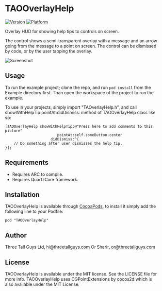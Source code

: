 # TAOOverlayHelp

[![Version](http://cocoapod-badges.herokuapp.com/v/TAOOverlayHelp/badge.png)](http://cocoadocs.org/docsets/TAOOverlayHelp)
[![Platform](http://cocoapod-badges.herokuapp.com/p/TAOOverlayHelp/badge.png)](http://cocoadocs.org/docsets/TAOOverlayHelp)

 Overlay HUD for showing help tips to controls on screen.
 
 The control shows a semi-transparent overlay with a message and an arrow going from the message to a point on screen. The control can be dismissed by code, or by the user tapping the overlay.
 
![Screenshot](https://cloud.githubusercontent.com/assets/99543/2811277/2b5a35ac-ce12-11e3-9906-c333aee1be96.png)

## Usage

To run the example project; clone the repo, and run `pod install` from the Example directory first. Than open the workspace of the project to run the example.

To use in your projects, simply import "TAOverlayHelp.h", and call showWithHelpTip:pointAt:didDismiss: method of TAOOverlayHelp class like so:

    [TAOOverlayHelp showWithHelpTip:@"Press here to add comments to this picture"
                            pointAt:self.someButton.center
                         didDismiss:^{
        // Do something after user dismisses the help tip.
    }];

## Requirements

* Requires ARC to compile.
* Requires QuartzCore framework.

## Installation

TAOOverlayHelp is available through [CocoaPods](http://cocoapods.org), to install
it simply add the following line to your Podfile:

    pod "TAOOverlayHelp"

## Author

Three Tall Guys Ltd, hi@threetallguys.com
Or Sharir, or@threetallguys.com

## License

TAOOverlayHelp is available under the MIT license. See the LICENSE file for more info.
TAOOverlayHelp uses CGPointExtensions by cocos2d which is also available under the MIT License.

